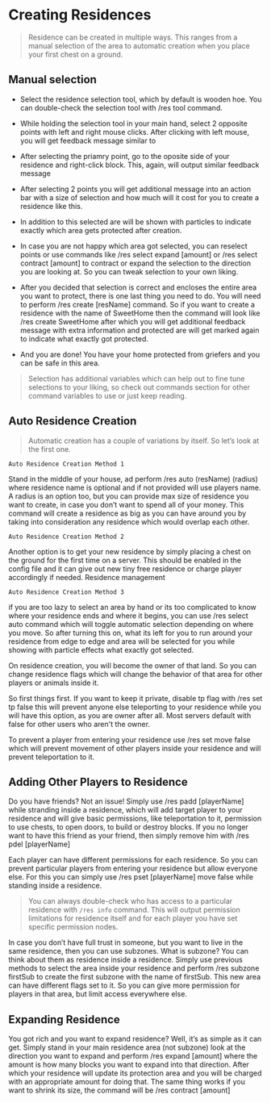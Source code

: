 # Creating Residences

> Residence can be created in multiple ways. This ranges from a manual selection of the area to automatic creation when you place your first chest on a ground.

## Manual selection

* Select the residence selection tool, which by default is wooden hoe. You can double-check the selection tool with /res tool command. 

* While holding the selection tool in your main hand, select 2 opposite points with left and right mouse clicks. After clicking with left mouse, you will get feedback message similar to

* After selecting the priamry point, go to the oposite side of your residence and right-click block. This, again, will output similar feedback message

* After selecting 2 points you will get additional message into an action bar with a size of selection and how much will it cost for you to create a residence like this.

 * In addition to this selected are will be shown with particles to indicate exactly which area gets protected after creation. 

 * In case you are not happy which area got selected, you can reselect points or use commands like /res select expand [amount] or /res select contract [amount] to contract or expand the selection to the direction you are looking at. So you can tweak selection to your own liking. 

* After you decided that selection is correct and encloses the entire area you want to protect, there is one last thing you need to do. You will need to perform /res create [resName] command. So if you want to create a residence with the name of SweetHome then the command will look like /res create SweetHome after which you will get additional feedback message with extra information and protected are will get marked again to indicate what exactly got protected. 

 * And you are done! You have your home protected from griefers and you can be safe in this area.

> Selection has additional variables which can help out to fine tune selections to your liking, so check out commands section for other command variables to use or just keep reading.

## Auto Residence Creation
> Automatic creation has a couple of variations by itself. So let’s look at the first one. 

`Auto Residence Creation Method 1`

Stand in the middle of your house, ad perform /res auto (resName) (radius) where residence name is optional and if not provided will use players name. A radius is an option too, but you can provide max size of residence you want to create, in case you don’t want to spend all of your money. This command will create a residence as big as you can have around you by taking into consideration any residence which would overlap each other. 

`Auto Residence Creation Method 2`

Another option is to get your new residence by simply placing a chest on the ground for the first time on a server. This should be enabled in the config file and it can give out new tiny free residence or charge player accordingly if needed.
Residence management

`Auto Residence Creation Method 3`

if you are too lazy to select an area by hand or its too complicated to know where your residence ends and where it begins, you can use /res select auto command which will toggle automatic selection depending on where you move. So after turning this on, what its left for you to run around your residence from edge to edge and area will be selected for you while showing with particle effects what exactly got selected. 

On residence creation, you will become the owner of that land. So you can change residence flags which will change the behavior of that area for other players or animals inside it.

So first things first. If you want to keep it private, disable tp flag with /res set tp false this will prevent anyone else teleporting to your residence while you will have this option, as you are owner after all. Most servers default with false for other users who aren't the owner.

To prevent a player from entering your residence use /res set move false which will prevent movement of other players inside your residence and will prevent teleportation to it.

## Adding Other Players to Residence

Do you have friends? Not an issue! Simply use /res padd [playerName] while stranding inside a residence, which will add target player to your residence and will give basic permissions, like teleportation to it, permission to use chests, to open doors, to build or destroy blocks. If you no longer want to have this friend as your friend, then simply remove him with /res pdel [playerName] 

Each player can have different permissions for each residence. So you can prevent particular players from entering your residence but allow everyone else. For this you can simply use /res pset [playerName] move false while standing inside a residence.

> You can always double-check who has access to a particular residence with `/res info` command. This will output permission limitations for residence itself and for each player you have set specific permission nodes. 

In case you don’t have full trust in someone, but you want to live in the same residence, then you can use subzones. What is subzone? You can think about them as residence inside a residence. Simply use previous methods to select the area inside your residence and perform /res subzone firstSub to create the first subzone with the name of firstSub. This new area can have different flags set to it. So you can give more permission for players in that area, but limit access everywhere else.

## Expanding Residence

You got rich and you want to expand residence? Well, it’s as simple as it can get. Simply stand in your main residence area (not subzone) look at the direction you want to expand and perform /res expand [amount] where the amount is how many blocks you want to expand into that direction. After which your residence will update its protection area and you will be charged with an appropriate amount for doing that. The same thing works if you want to shrink its size, the command will be /res contract [amount]
